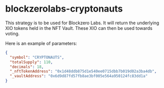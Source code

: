 # blockzerolabs-cryptonauts

This strategy is to be used for Blockzero Labs. It will return the underlying XIO tokens held in the NFT Vault. These
XIO can then be used towards voting.

Here is an example of parameters:

```json
{
  "symbol": "CRYPTONAUTS",
  "totalSupply": 110,
  "decimals": 18,
  "_nftTokenAddress": "0x1d48ddb875d1e540ee0715dbb7b019d02a3ba4db",
  "_vaultAddress": "0x6d9d87fd57fb8ae3bf005e564a950124fc83dd1a"
}
```
